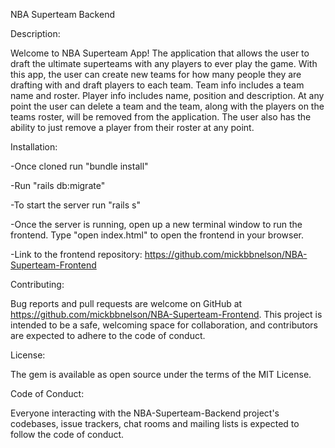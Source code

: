 NBA Superteam Backend

Description: 

Welcome to NBA Superteam App! The application that allows the user to draft the ultimate superteams with any players to ever play the game. With this app, the user can create new teams for how many people they are drafting with and draft players to each team. Team info includes a team name and roster. Player info includes name, position and description. At any point the user can delete a team and the team, along with the players on the teams roster, will be removed from the application. The user also has the ability to just remove a player from their roster at any point.

Installation:

-Once cloned run "bundle install"

-Run "rails db:migrate"

-To start the server run "rails s"

-Once the server is running, open up a new terminal window to run the frontend.  Type "open index.html" to open the frontend in your browser.

-Link to the frontend repository: https://github.com/mickbbnelson/NBA-Superteam-Frontend 

Contributing:

Bug reports and pull requests are welcome on GitHub at https://github.com/mickbbnelson/NBA-Superteam-Frontend. This project is intended to be a safe, welcoming space for collaboration, and contributors are expected to adhere to the code of conduct.

License:

The gem is available as open source under the terms of the MIT License.

Code of Conduct:

Everyone interacting with the NBA-Superteam-Backend project's codebases, issue trackers, chat rooms and mailing lists is expected to follow the code of conduct.
